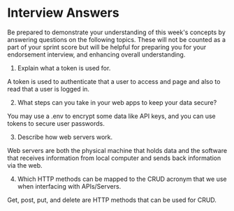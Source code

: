 # Interview Answers
Be prepared to demonstrate your understanding of this week's concepts by answering questions on the following topics. These will not be counted as a part of your sprint score but will be helpful for preparing you for your endorsement interview, and enhancing overall understanding.


1. Explain what a token is used for.

A token is used to authenticate that a user to access and page and also to read that a user is logged in.

2. What steps can you take in your web apps to keep your data secure?

You may use a .env to encrypt some data like API keys, and you can use tokens to secure user passwords.

3. Describe how web servers work.

Web servers are both the physical machine that holds data and the software that receives information from local computer and sends back information via the web.

4. Which HTTP methods can be mapped to the CRUD acronym that we use when interfacing with APIs/Servers.

Get, post, put, and delete are HTTP methods that can be used for CRUD.
